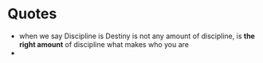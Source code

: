 # Quotes

- when we say Discipline is Destiny is not any amount of discipline, is **the right amount** of discipline what makes who you are
-
